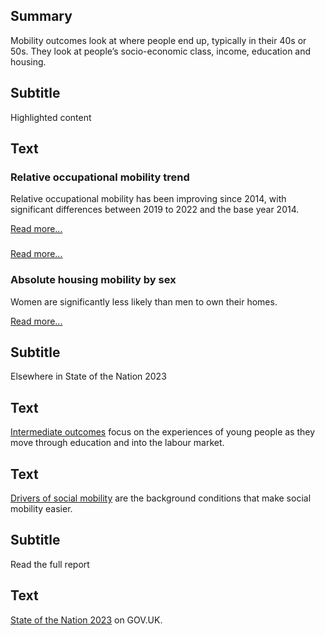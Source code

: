## Summary
Mobility outcomes look at where people end up, typically in their 40s or 50s. They look at people’s socio-economic class, income, education and housing.

## Subtitle
Highlighted content

## Text
<div class="grid grid3 grid-domain">
    <div class="govuk-body">
        <h3 class="govuk-heading-s">Relative occupational mobility trend</h3>
        <div class="chart-container">
            <div id="chart1"></div>
        </div>
        <script>
            new Chart(
                'chart1',
                `${location.protocol}//${location.host}/static/data/indicators/MO12_overview-20230623.csv`,
                { "height": 200, "type": "liney", "xkey": "Time_period", "ykey": "Value", "zkey": "Area_name", "sort": "Time_period", "scale": "%", "xgrid": false, "ygrid": true, "xticks": -2, "yticks": 2, "legend": false, "colourScheme": ["#5694ca"], "range": [-0.035, 0.005], "margin": [0, 0, 0, 0], "maxLabelLength": 60 }
            )
        </script>
        <p class="govuk-body">Relative occupational mobility has been improving since 2014, with significant differences between 2019 to 2022 and the base year 2014.</p>
        <a href="/mobility_outcomes/occupation/relative_occupational_mobility" class="govuk-link">Read more...</a>
    </div>
    <div class="govuk-body">
        <h3 class="govuk-heading-s"></h3>
        <div class="chart-container">
            <div id="chart2"></div>
        </div>
        <script>
            //new Chart(
            //    'chart2',
            //    `${location.protocol}//${location.host}/static/data/indicators/MO32_gender-20230607.csv`,
            //    { "height": 200, "type": "bary", "xkey": "Sex", "ykey": "Value", "zkey": "Sex", "scale": "%", "xgrid": false, "ygrid": true, "yticks": 2, "legend": false, "colourScheme": ["#1a9e1c", "#00703c", "#eb652e", "#0096ff", "#0f265c", "#808080"], "margin": [0, 0, 0, 0], "maxLabelLength": 40, "labelColour": "#fff" }
            //)
        </script>
        <p class="govuk-body"></p>
        <a href="" class="govuk-link">Read more...</a>
    </div>
    <div class="govuk-body">
        <h3 class="govuk-heading-s">Absolute housing mobility by sex</h3>
        <div class="chart-container">
            <div id="chart3"></div>
        </div>
        <script>
            new Chart(
                'chart3',
                `${location.protocol}//${location.host}/static/data/indicators/MO41_gender-20230503.csv`,
                { "height": 200, "type": "bary", "xkey": "SEB", "ykey": "Value", "group": "Sex", "sort": "SEB", "scale": "%", "xgrid": false, "ygrid": true, "yticks": 2, "legend": false, "colourScheme": ["#5694ca", "#d4351c"], "margin": [0, 0, 0, 0], "maxLabelLength": 40 }
            )
        </script>
        <p class="govuk-body">Women are significantly less likely than men to own their homes.</p>
        <a href="/mobility_outcomes/housing/absolute_housing_mobility" class="govuk-link">Read more...</a>
    </div>
</div>

## Subtitle
Elsewhere in State of the Nation 2023

## Text
<a href="/intermediate_outcomes" class="govuk-link">Intermediate outcomes</a> focus on the experiences of young people as they move through education and into the labour market.

## Text
<a href="/drivers_of_mobility" class="govuk-link">Drivers of social mobility</a> are the background conditions that make social mobility easier.

## Subtitle
Read the full report

## Text
<a href="#" class="govuk-link">State of the Nation 2023</a> on GOV.UK.
